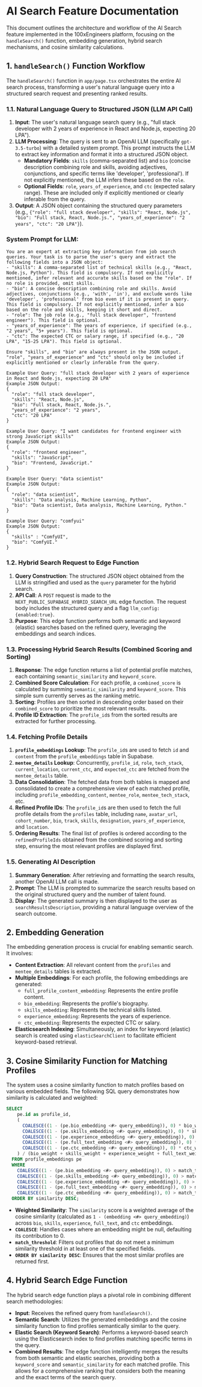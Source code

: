 # AI Search Feature Documentation

This document outlines the architecture and workflow of the AI Search feature implemented in the 100xEngineers platform, focusing on the `handleSearch()` function, embedding generation, hybrid search mechanisms, and cosine similarity calculations.

## 1. `handleSearch()` Function Workflow

The `handleSearch()` function in `app/page.tsx` orchestrates the entire AI search process, transforming a user's natural language query into a structured search request and presenting ranked results.

### 1.1. Natural Language Query to Structured JSON (LLM API Call)

1.  **Input**: The user's natural language search query (e.g., "full stack developer with 2 years of experience in React and Node.js, expecting 20 LPA").
2.  **LLM Processing**: The query is sent to an OpenAI LLM (specifically `gpt-3.5-turbo`) with a detailed system prompt. This prompt instructs the LLM to extract key information and format it into a structured JSON object.
    *   **Mandatory Fields**: `skills` (comma-separated list) and `bio` (concise description combining role and skills, avoiding adjectives, conjunctions, and specific terms like 'developer', 'professional'). If not explicitly mentioned, the LLM infers these based on the `role`.
    *   **Optional Fields**: `role`, `years_of_experience`, and `ctc` (expected salary range). These are included only if explicitly mentioned or clearly inferable from the query.
3.  **Output**: A JSON object containing the structured query parameters (e.g., `{"role": "full stack developer", "skills": "React, Node.js", "bio": "Full stack, React, Node.js.", "years_of_experience": "2 years", "ctc": "20 LPA"}`).

### System Prompt for LLM:

```
You are an expert at extracting key information from job search queries. Your task is to parse the user's query and extract the following fields into a JSON object:
- "skills": A comma-separated list of technical skills (e.g., "React, Node.js, Python"). This field is compulsory. If not explicitly mentioned, infer relevant and accurate skills based on the "role". If no role is provided, omit skills.
- "bio": A concise description combining role and skills. Avoid adjectives, conjunctions (e.g., 'with', 'in'), and exclude words like 'developer', 'professional' from bio even if it is present in query. This field is compulsory. If not explicitly mentioned, infer a bio based on the role and skills, keeping it short and direct.
- "role": The job role (e.g., "full stack developer", "frontend engineer"). This field is optional.
- "years_of_experience": The years of experience, if specified (e.g., "2 years", "5+ years"). This field is optional.
- "ctc": The expected CTC or salary range, if specified (e.g., "20 LPA", "15-25 LPA"). This field is optional.

Ensure "skills", and "bio" are always present in the JSON output. "role", "years_of_experience" and "ctc" should only be included if explicitly mentioned or clearly inferable from the query.

Example User Query: "full stack developer with 2 years of experience in React and Node.js, expecting 20 LPA"
Example JSON Output:
{
  "role": "full stack developer",
  "skills": "React, Node.js",
  "bio": "Full stack, React, Node.js.",
  "years_of_experience": "2 years",
  "ctc": "20 LPA"
}

Example User Query: "I want candidates for frontend engineer with strong JavaScript skills"
Example JSON Output:
{
  "role": "frontend engineer",
  "skills": "JavaScript",
  "bio": "Frontend, JavaScript."
}

Example User Query: "data scientist"
Example JSON Output:
{
  "role": "data scientist",
  "skills": "Data analysis, Machine Learning, Python",
  "bio": "Data scientist, Data analysis, Machine Learning, Python."
}

Example User Query: "comfyui"
Example JSON Output:
{
  "skills" : "ComfyUI",
  "bio": "ComfyUI."
}
```

### 1.2. Hybrid Search Request to Edge Function

1.  **Query Construction**: The structured JSON object obtained from the LLM is stringified and used as the `query` parameter for the hybrid search.
2.  **API Call**: A `POST` request is made to the `NEXT_PUBLIC_SUPABASE_HYBRID_SEARCH_URL` edge function. The request body includes the structured query and a flag `llm_config: {enabled:true}`.
3.  **Purpose**: This edge function performs both semantic and keyword (elastic) searches based on the refined query, leveraging the embeddings and search indices.

### 1.3. Processing Hybrid Search Results (Combined Scoring and Sorting)

1.  **Response**: The edge function returns a list of potential profile matches, each containing `semantic_similarity` and `keyword_score`.
2.  **Combined Score Calculation**: For each profile, a `combined_score` is calculated by summing `semantic_similarity` and `keyword_score`. This simple sum currently serves as the ranking metric.
3.  **Sorting**: Profiles are then sorted in descending order based on their `combined_score` to prioritize the most relevant results.
4.  **Profile ID Extraction**: The `profile_id`s from the sorted results are extracted for further processing.

### 1.4. Fetching Profile Details

1.  **`profile_embeddings` Lookup**: The `profile_id`s are used to fetch `id` and `content` from the `profile_embeddings` table in Supabase.
2.  **`mentee_details` Lookup**: Concurrently, `profile_id`, `role`, `tech_stack`, `current_location`, `current_ctc`, and `expected_ctc` are fetched from the `mentee_details` table.
3.  **Data Consolidation**: The fetched data from both tables is mapped and consolidated to create a comprehensive view of each matched profile, including `profile_embedding_content`, `mentee_role`, `mentee_tech_stack`, etc.
4.  **Refined Profile IDs**: The `profile_id`s are then used to fetch the full profile details from the `profiles` table, including `name`, `avatar_url`, `cohort_number`, `bio`, `track`, `skills`, `designation`, `years_of_experience`, and `location`.
5.  **Ordering Results**: The final list of profiles is ordered according to the `refinedProfileIds` obtained from the combined scoring and sorting step, ensuring the most relevant profiles are displayed first.

### 1.5. Generating AI Description

1.  **Summary Generation**: After retrieving and formatting the search results, another OpenAI LLM call is made.
2.  **Prompt**: The LLM is prompted to summarize the search results based on the original structured query and the number of talent found.
3.  **Display**: The generated summary is then displayed to the user as `searchResultsDescription`, providing a natural language overview of the search outcome.

## 2. Embedding Generation

The embedding generation process is crucial for enabling semantic search. It involves:

*   **Content Extraction**: All relevant content from the `profiles` and `mentee_details` tables is extracted.
*   **Multiple Embeddings**: For each profile, the following embeddings are generated:
    *   `full_profile_content_embedding`: Represents the entire profile content.
    *   `bio_embedding`: Represents the profile's biography.
    *   `skills_embedding`: Represents the technical skills listed.
    *   `experience_embedding`: Represents the years of experience.
    *   `ctc_embedding`: Represents the expected CTC or salary.
*   **Elasticsearch Indexing**: Simultaneously, an index for keyword (elastic) search is created using `elasticSearchClient` to facilitate efficient keyword-based retrieval.

## 3. Cosine Similarity Function for Matching Profiles

The system uses a cosine similarity function to match profiles based on various embedded fields. The following SQL query demonstrates how similarity is calculated and weighted:

```sql
SELECT
    pe.id as profile_id,
    (
      COALESCE((1 - (pe.bio_embedding <#> query_embedding)), 0) * bio_weight +
      COALESCE((1 - (pe.skills_embedding <#> query_embedding)), 0) * skills_weight +
      COALESCE((1 - (pe.experience_embedding <#> query_embedding)), 0) * experience_weight +
      COALESCE((1 - (pe.full_text_embedding <#> query_embedding)), 0) * full_text_weight +
      COALESCE((1 - (pe.ctc_embedding <#> query_embedding)), 0) * ctc_weight
    ) / (bio_weight + skills_weight + experience_weight + full_text_weight + ctc_weight) AS similarity
  FROM profile_embeddings pe
  WHERE
    COALESCE((1 - (pe.bio_embedding <#> query_embedding)), 0) > match_threshold OR
    COALESCE((1 - (pe.skills_embedding <#> query_embedding)), 0) > match_threshold OR
    COALESCE((1 - (pe.experience_embedding <#> query_embedding)), 0) > match_threshold OR
    COALESCE((1 - (pe.full_text_embedding <#> query_embedding)), 0) > match_threshold OR
    COALESCE((1 - (pe.ctc_embedding <#> query_embedding)), 0) > match_threshold
  ORDER BY similarity DESC;
```

*   **Weighted Similarity**: The `similarity` score is a weighted average of the cosine similarity (calculated as `1 - (embedding <#> query_embedding)`) across `bio`, `skills`, `experience`, `full_text`, and `ctc` embeddings.
*   **`COALESCE`**: Handles cases where an embedding might be null, defaulting its contribution to 0.
*   **`match_threshold`**: Filters out profiles that do not meet a minimum similarity threshold in at least one of the specified fields.
*   **`ORDER BY similarity DESC`**: Ensures that the most similar profiles are returned first.

## 4. Hybrid Search Edge Function

The hybrid search edge function plays a pivotal role in combining different search methodologies:

*   **Input**: Receives the refined query from `handleSearch()`.
*   **Semantic Search**: Utilizes the generated embeddings and the cosine similarity function to find profiles semantically similar to the query.
*   **Elastic Search (Keyword Search)**: Performs a keyword-based search using the Elasticsearch index to find profiles matching specific terms in the query.
*   **Combined Results**: The edge function intelligently merges the results from both semantic and elastic searches, providing both a `keyword_score` and `semantic_similarity` for each matched profile. This allows for a comprehensive ranking that considers both the meaning and the exact terms of the search query.